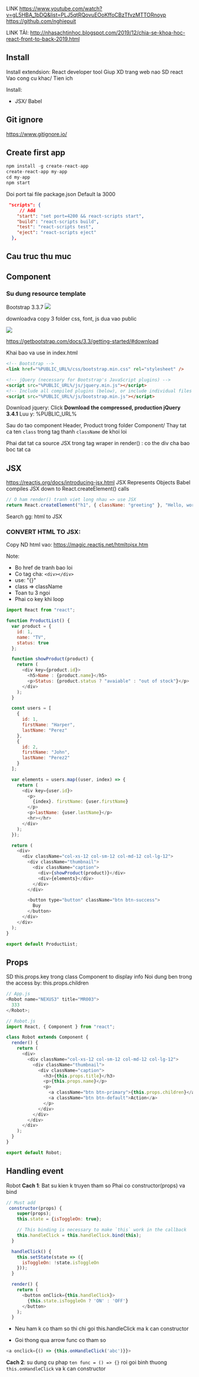 LINK
https://www.youtube.com/watch?v=gL5HBA_1bDQ&list=PLJ5qtRQovuEOoKffoCBzTfvzMTTORnoyp
https://github.com/nghiepuit

LINK TẢI: http://nhasachtinhoc.blogspot.com/2019/12/chia-se-khoa-hoc-react-front-to-back-2019.html

## Install

Install extendsion: React developer tool
Giup XD trang web nao SD react  
Vao cong cu khac/ Tien ich

Install:

- JSX/ Babel

## Git ignore

https://www.gitignore.io/

## Create first app

```ts
npm install -g create-react-app
create-react-app my-app
cd my-app
npm start
```

Doi port tai file package.json
Default la 3000

```json
 "scripts": {
     // Add
    "start": "set port=4200 && react-scripts start",
    "build": "react-scripts build",
    "test": "react-scripts test",
    "eject": "react-scripts eject"
  },
```

## Cau truc thu muc

## Component

### Su dung resource template

Bootstrap 3.3.7
![](../root/img/2019-12-25-23-51-09.png)

downloadva copy 3 folder css, font, js dua vao public

![](../root/img/2019-12-25-23-53-09.png)

https://getbootstrap.com/docs/3.3/getting-started/#download

Khai bao va use in index.html

```html
<!-- Bootstrap -->
<link href="%PUBLIC_URL%/css/bootstrap.min.css" rel="stylesheet" />

<!-- jQuery (necessary for Bootstrap's JavaScript plugins) -->
<script src="%PUBLIC_URL%/js/jquery.min.js"></script>
<!-- Include all compiled plugins (below), or include individual files as needed -->
<script src="%PUBLIC_URL%/js/bootstrap.min.js"></script>
```

Download jquery: Click **Download the compressed, production jQuery 3.4.1**
Luu y: %PUBLIC_URL%

Sau do tao component Header, Product trong folder Component/
Thay tat ca ten `class` trong tag thanh `className` de khoi loi

Phai dat tat ca source JSX trong tag wraper in render() : co the div cha bao boc tat ca

## JSX

https://reactjs.org/docs/introducing-jsx.html
JSX Represents Objects
Babel compiles JSX down to React.createElement() calls

```js
// O ham render() tranh viet long nhau => use JSX
return React.createElement("h1", { className: "greeting" }, "Hello, world!");
```

Search gg: html to JSX

### CONVERT HTML TO JSX:

Copy ND html vao:
https://magic.reactjs.net/htmltojsx.htm

Note:

- Bo href de tranh bao loi
- Co tag cha: `<div></div>`
- use: "{}"
- class => className
- Toan tu 3 ngoi
- Phai co key khi loop

```js
import React from "react";

function ProductList() {
  var product = {
    id: 1,
    name: "TV",
    status: true
  };

  function showProduct(product) {
    return (
      <div key={product.id}>
        <h5>Name : {product.name}</h5>
        <p>Status: {product.status ? "avaiable" : "out of stock"}</p>
      </div>
    );
  }

  const users = [
    {
      id: 1,
      firstName: "Harper",
      lastName: "Perez"
    },
    {
      id: 2,
      firstName: "John",
      lastName: "Perez2"
    }
  ];

  var elements = users.map((user, index) => {
    return (
      <div key={user.id}>
        <p>
          {index}. firstName: {user.firstName}
        </p>
        <p>lastName: {user.lastName}</p>
        <hr></hr>
      </div>
    );
  });

  return (
    <div>
      <div className="col-xs-12 col-sm-12 col-md-12 col-lg-12">
        <div className="thumbnail">
          <div className="caption">
            <div>{showProduct(product)}</div>
            <div>{elements}</div>
          </div>
        </div>

        <button type="button" className="btn btn-success">
          Buy
        </button>
      </div>
    </div>
  );
}

export default ProductList;
```

## Props

SD this.props.key trong class Component to display info
Noi dung ben trong the access by: this.props.children

```js
// App.js
<Robot name="NEXUS3" title="MR003">
  333
</Robot>;

// Robot.js
import React, { Component } from "react";

class Robot extends Component {
  render() {
    return (
      <div>
        <div className="col-xs-12 col-sm-12 col-md-12 col-lg-12">
          <div className="thumbnail">
            <div className="caption">
              <h3>{this.props.title}</h3>
              <p>{this.props.name}</p>
              <p>
                <a className="btn btn-primary">{this.props.children}</a>
                <a className="btn btn-default">Action</a>
              </p>
            </div>
          </div>
        </div>
      </div>
    );
  }
}

export default Robot;
```

## Handling event

Robot
**Cach 1**: Bat su kien k truyen tham so
Phai co constructor(props) va bind

```js
// Must add
 constructor(props) {
    super(props);
    this.state = {isToggleOn: true};

    // This binding is necessary to make `this` work in the callback
    this.handleClick = this.handleClick.bind(this);
  }

  handleClick() {
    this.setState(state => ({
      isToggleOn: !state.isToggleOn
    }));
  }

  render() {
    return (
      <button onClick={this.handleClick}>
        {this.state.isToggleOn ? 'ON' : 'OFF'}
      </button>
    );
  }
```

- Neu ham k co tham so thi chi goi this.handleClick ma k can constructor

- Goi thong qua arrow func co tham so

```js
<a onclick={() => {this.onHandleClick('abc')}}>

```

**Cach 2**: su dung cu phap
`ten func = () => {}` roi goi binh thuong `this.onHandleClick` va k can constructor
